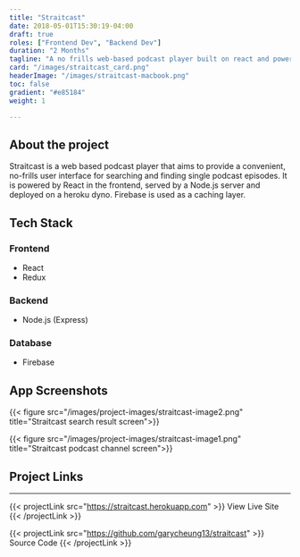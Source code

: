 ```yaml
---
title: "Straitcast"
date: 2018-05-01T15:30:19-04:00
draft: true
roles: ["Frontend Dev", "Backend Dev"]
duration: "2 Months"
tagline: "A no frills web-based podcast player built on react and powered by firebase"
card: "/images/straitcast_card.png"
headerImage: "/images/straitcast-macbook.png"
toc: false
gradient: "#e85184"
weight: 1

---
```


## About the project

Straitcast is a web based podcast player that aims to provide a convenient, no-frills user interface for searching and finding single podcast episodes. It is powered by React in the frontend, served by a Node.js server and deployed on a heroku dyno. Firebase is used as a caching layer.

## Tech Stack
### Frontend
- React
- Redux

### Backend
- Node.js (Express)

### Database
- Firebase

## App Screenshots
{{< figure src="/images/project-images/straitcast-image2.png" title="Straitcast search result screen">}}

{{< figure src="/images/project-images/straitcast-image1.png" title="Straitcast podcast channel screen">}}

## Project Links
---
{{< projectLink src="https://straitcast.herokuapp.com" >}}
    View Live Site
{{< /projectLink >}}

{{< projectLink src="https://github.com/garycheung13/straitcast" >}}
    Source Code
{{< /projectLink >}}